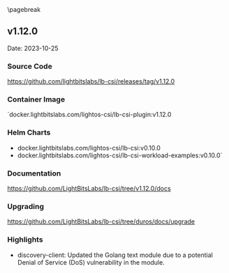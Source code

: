 <div style="page-break-after: always;"></div>
\pagebreak

## v1.12.0

Date: 2023-10-25

### Source Code

https://github.com/lightbitslabs/lb-csi/releases/tag/v1.12.0

### Container Image

`docker.lightbitslabs.com/lightos-csi/lb-csi-plugin:v1.12.0

### Helm Charts

- docker.lightbitslabs.com/lightos-csi/lb-csi:v0.10.0
- docker.lightbitslabs.com/lightos-csi/lb-csi-workload-examples:v0.10.0`

### Documentation

https://github.com/LightBitsLabs/lb-csi/tree/v1.12.0/docs

### Upgrading

https://github.com/LightBitsLabs/lb-csi/tree/duros/docs/upgrade

### Highlights

- discovery-client: Updated the Golang text module due to a potential Denial of Service (DoS) vulnerability in the module. 
